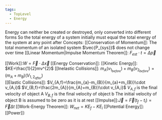 ```yaml
---
tags:
  - TopLevel
  - Energy
---
```

Energy can neither be created or destroyed, only converted into different forms
So the total energy of a system initially must equal the total energy of the system at any point after
Concepts:
[[Conservation of Momentum]]: The total momentum of an isolated system $\vec{P_{sys}}$ does not change over time
[[Linear Momentum|Impulse Momentum Theorem]]:  $F_{est}\cdot{t}=\Delta{\vec{p}}$ 

[[Work]]:$W=\vec{F}{\cdot}\Delta{\vec{x}}$ 
[[Energy Conservation]]:
[[Kinetic Energy]]: $KE=\frac{1}{2}mv^{2}$ 
[[Inelastic Collisions]]: $m_{A}(v_{1_{before}})+m_{B}(v_{2_{before}})=(m_{A}+m_{B})(V_{1,2_{after}})$  
[[Elastic Collisions]]:
$V_{A,f}=\frac{m_{a}-m_{B}}{m_{a}+m_{B}}\cdot v_{A,i}$ 
$V_{B,f}=\frac{2m_{A}}{m_{A}+m_{B}}\cdot v_{A,i}$
$V_{A,f}$ is the final velocity of object A
$V_{B,f}$ is the final velocity of object b
The initial velocity of object B is assumed to be zero as it is at rest
[[Impulse]]:$\vec{J}=\vec{F}(t_{f}-t_{i})=\vec{F}\Delta{t}$ 
[[Work-Energy Theorem]]: $W_{net}=KE_{f}-KE_{i}$ 
[[Potential Energy]]:
[[Power]]:
